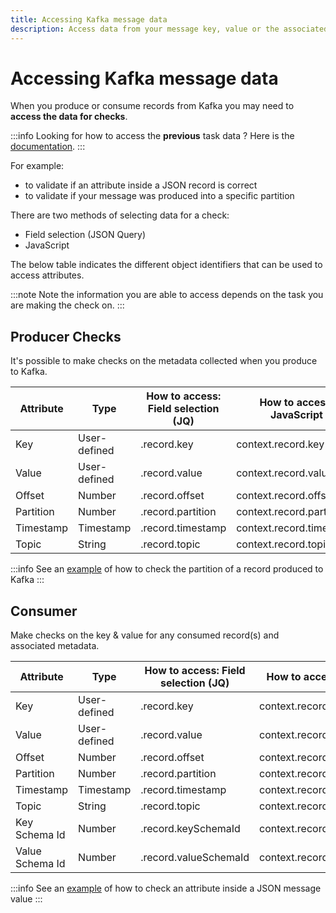 ```yaml
---
title: Accessing Kafka message data
description: Access data from your message key, value or the associated metadata
---
```


# Accessing Kafka message data

When you produce or consume records from Kafka you may need to **access the data for checks**.

:::info
Looking for how to access the **previous** task data ? Here is the [documentation](/features/building-tests/chaining-tasks#accessing-the-output).
:::

For example:

- to validate if an attribute inside a JSON record is correct
- to validate if your message was produced into a specific partition

There are two methods of selecting data for a check:

- Field selection (JSON Query)
- JavaScript

The below table indicates the different object identifiers that can be used to access attributes.

:::note
Note the information you are able to access depends on the task you are making the check on.
:::

## Producer Checks

It's possible to make checks on the metadata collected when you produce to Kafka.

| Attribute | Type         | How to access: Field selection (JQ) | How to access: JavaScript |
| --------- | ------------ | ----------------------------------- | ------------------------- |
| Key       | User-defined | .record.key                         | context.record.key        |
| Value     | User-defined | .record.value                       | context.record.value      |
| Offset    | Number       | .record.offset                      | context.record.offset     |
| Partition | Number       | .record.partition                   | context.record.partition  |
| Timestamp | Timestamp    | .record.timestamp                   | context.record.timestamp  |
| Topic     | String       | .record.topic                       | context.record.topic      |

:::info
See an [example](/features/building-tests/test-checks/accessing-kafka-message-data/check-the-partition-of-a-message-produced-to-kafka) of how to check the partition of a record produced to Kafka
:::

## Consumer

Make checks on the key & value for any consumed record(s) and associated metadata.

| Attribute       | Type         | How to access: Field selection (JQ) | How to access: JavaScript    |
| --------------- | ------------ | ----------------------------------- | ---------------------------- |
| Key             | User-defined | .record.key                         | context.record.key           |
| Value           | User-defined | .record.value                       | context.record.value         |
| Offset          | Number       | .record.offset                      | context.record.offset        |
| Partition       | Number       | .record.partition                   | context.record.partition     |
| Timestamp       | Timestamp    | .record.timestamp                   | context.record.timestamp     |
| Topic           | String       | .record.topic                       | context.record.topic         |
| Key Schema Id   | Number       | .record.keySchemaId                 | context.record.keySchemaId   |
| Value Schema Id | Number       | .record.valueSchemaId               | context.record.valueSchemaId |

:::info
See an [example](/features/building-tests/test-checks/accessing-kafka-message-data/check-the-value-inside-a-json-message-consumed-from-kafka) of how to check an attribute inside a JSON message value
:::
